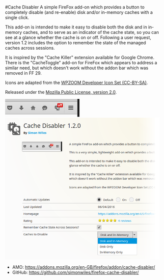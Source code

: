 #Cache Disabler
A simple FireFox add-on which provides a button to completely disable (and re-enable) disk and/or in-memory caches with a single click.

This add-on is intended to make it easy to disable both the disk and in in-memory caches, and to serve as an indicator of the cache state, so you can see at a glance whether the cache is on or off.  Following a user request, version 1.2 includes the option to remember the state of the managed caches across sessions.

It is inspired by the "Cache Killer" extension available for Google Chrome. There is the "CacheToggle" add-on for FireFox which appears to address a similar need, but which doesn't work without the addon bar which was removed in FF 29.

Icons are adapted from the [WPZOOM Developer Icon Set (CC-BY-SA)](http://www.wpzoom.com/wpzoom/new-freebie-wpzoom-developer-icon-set-154-free-icons/).

Released under the [Mozilla Public License, version 2.0](http://www.mozilla.org/MPL/2.0/).

![Cache Disabler Toolbar Button](cachedisabler-screenshot1.png?raw=true "Cache Disabler Toolbar Button")
![Cache Disabler Preferences](cachedisabler-screenshot2.png?raw=true "Cache Disabler Preferences")

* AMO: https://addons.mozilla.org/en-GB/firefox/addon/cache-disabler/
* GitHub: https://github.com/simonwiles/firefox-cache-disabler/